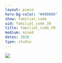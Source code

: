 ```yaml
---
layout: piece
hero-bg-color: "#000000"
show: familial_code
uid: familial_code_39
title: familial_code_39
medium: mixed
dates: 2020
type: studio
---
```


<img src="{{site.baseurl}}img/{{page.type}}/{{page.show}}/{{page.uid}}.jpg" class="piece-photo"/>
